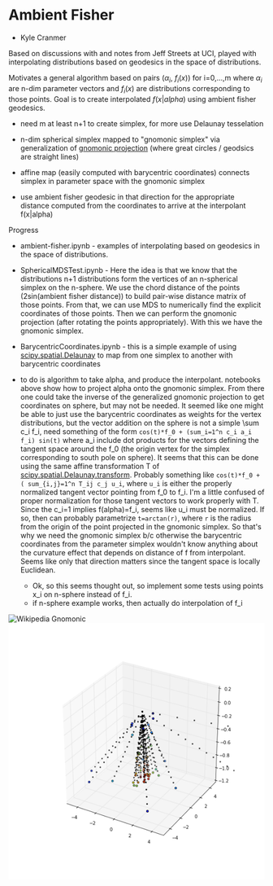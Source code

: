# Ambient Fisher 

* Kyle Cranmer 

Based on discussions with and notes from Jeff Streets at UCI, played with interpolating distributions based on geodesics in the space of distributions. 

Motivates a general algorithm based on pairs ($\alpha_i$, $f_i(x)$) for i=0,...,m where $\alpha_i$ are n-dim parameter vectors and $f_i(x)$ are distributions corresponding to those points. Goal is to create interpolated $f(x|alpha)$ using ambient fisher geodesics.

   * need m at least n+1 to create simplex, for more use Delaunay tesselation

   * n-dim spherical simplex mapped to "gnomonic simplex" via generalization of [gnomonic projection](http://en.wikipedia.org/wiki/Gnomonic_projection) (where great circles / geodsics are straight lines)

   * affine map (easily computed with barycentric coordinates) connects simplex in parameter space with the gnomonic simplex

   * use ambient fisher geodesic in that direction for the appropriate distance computed from the coordinates to arrive at the interpolant f(x|alpha)



Progress

   * ambient-fisher.ipynb - examples of interpolating based on geodesics in the space of distributions. 

   * SphericalMDSTest.ipynb - Here the idea is that we know that the distributions n+1 distributions form the vertices of an n-spherical simplex on the n-sphere. We use the chord distance of the points (2sin(ambient fisher distance)) to build pair-wise distance matrix of those points. From that, we can use MDS to numerically find the explicit coordinates of those points. Then we can perform the gnomonic projection (after rotating the points appropriately). 
   With this we have the gnomonic simplex.

   * BarycentricCoordinates.ipynb - this is a simple example of using [scipy.spatial.Delaunay](http://docs.scipy.org/doc/scipy-0.14.0/reference/generated/scipy.spatial.Delaunay.html) to map from one simplex to another with barycentric coordinates

   * to do is algorithm to take alpha, and produce the interpolant. notebooks above show how to project alpha onto the gnomonic simplex. From there one could take the inverse of the generalized gnomonic projection to get coordinates on sphere, but may not be needed. It seemed like one might be able to just use the barycentric coordinates as weights for the vertex distributions, but the vector addition on the sphere is not a simple \sum c_i f_i, need something of the form `cos(t)*f_0 + (sum_i=1^n c_i a_i f_i) sin(t)` where a_i include dot products for the vectors defining the tangent space around the f_0 (the origin vertex for the simplex corresponding to south pole on sphere). It seems that this can be done using the same affine transformation T of [scipy.spatial.Delaunay.transform](http://docs.scipy.org/doc/scipy-0.14.0/reference/generated/scipy.spatial.Delaunay.transform.html#scipy.spatial.Delaunay.transform). Probably something like `cos(t)*f_0 + ( sum_{i,j}=1^n T_ij c_j u_i`, where `u_i` is either the properly normalized tangent vector pointing from f_0 to f_i. I'm a little confused of proper normalization for those tangent vectors to work properly with T. Since the c_i=1 implies f(alpha)=f_i, seems like u_i must be normalized. If so, then can probably parametrize `t=arctan(r)`, where `r` is the radius from the origin of the point projected in the gnomonic simplex. So that's why we need the gnomonic simplex b/c otherwise the barycentric coordinates from the parameter simplex wouldn't know anything about the curvature effect that depends on distance of f from interpolant. Seems like only that direction matters since the tangent space is locally Euclidean.  
     * Ok, so this seems thought out, so implement some tests using points x_i on n-sphere instead of f_i.
     * if n-sphere example works, then actually do interpolation of f_i


![Wikipedia Gnomonic](http://upload.wikimedia.org/wikipedia/commons/thumb/7/70/Gnomonic.png/600px-Gnomonic.png)
![IPython Gnomonic](gnomonic.png)
